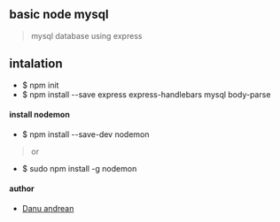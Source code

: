 ## basic node mysql
> mysql database using express

## intalation
- $ npm init
- $ npm install --save express express-handlebars mysql body-parse

#### install nodemon
- $ npm install --save-dev nodemon 
> or 
- $ sudo npm install -g nodemon

#### author
- <a href=https://me-danuandrean.github.io>Danu andrean</a>
